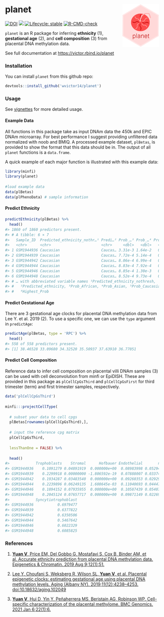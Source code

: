 
# planet <img src="man/figures/logo.png" align="right" height = "139" />

<!-- badges: start -->

[![DOI](https://zenodo.org/badge/DOI/10.5281/zenodo.4321633.svg)](https://doi.org/10.5281/zenodo.4321633)
[![](https://img.shields.io/github/last-commit/wvictor14/planet.svg)](https://github.com/wvictor14/planet/commits/master)
[![Lifecycle:
stable](https://img.shields.io/badge/lifecycle-stable-brightgreen.svg)](https://www.tidyverse.org/lifecycle/#stable)
[![R-CMD-check](https://github.com/wvictor14/planet/actions/workflows/R-CMD-check.yaml/badge.svg)](https://github.com/wvictor14/planet/actions/workflows/R-CMD-check.yaml)
<!-- badges: end -->

`planet` is an R package for inferring **ethnicity** (1), **gestational
age** (2), and **cell composition** (3) from placental DNA methylation
data.

See full documentation at <https://victor.rbind.io/planet>

### Installation

You can install `planet` from this github repo:

``` r
devtools::install_github('wvictor14/planet')
```

### Usage

See [vignettes](https://victor.rbind.io/planet/articles) for more
detailed usage.

#### Example Data

All functions in this package take as input DNAm data the 450k and EPIC
DNAm microarray. For best performance I suggest providing unfiltered
data normalized with noob and BMIQ. A processed example dataset,
`plBetas`, is provided to show the format that this data should be in.
The output of all `planet` functions is a `data.frame`.

A quick example of each major function is illustrated with this example
data:

``` r
library(minfi)
library(planet)

#load example data
data(plBetas)
data(plPhenoData) # sample information
```

#### Predict Ethnicity

``` r
predictEthnicity(plBetas) %>%
  head()
#> 1860 of 1860 predictors present.
#> # A tibble: 6 × 7
#>   Sample_ID  Predicted_ethnicity_nothr…¹ Predi…² Prob_…³ Prob_…⁴ Prob_…⁵ Highe…⁶
#>   <chr>      <chr>                       <chr>     <dbl>   <dbl>   <dbl>   <dbl>
#> 1 GSM1944936 Caucasian                   Caucas… 3.31e-3 1.64e-2   0.980   0.980
#> 2 GSM1944939 Caucasian                   Caucas… 7.72e-4 5.14e-4   0.999   0.999
#> 3 GSM1944942 Caucasian                   Caucas… 8.06e-4 6.99e-4   0.998   0.998
#> 4 GSM1944944 Caucasian                   Caucas… 8.83e-4 7.92e-4   0.998   0.998
#> 5 GSM1944946 Caucasian                   Caucas… 8.85e-4 1.30e-3   0.998   0.998
#> 6 GSM1944948 Caucasian                   Caucas… 8.52e-4 9.73e-4   0.998   0.998
#> # … with abbreviated variable names ¹​Predicted_ethnicity_nothresh,
#> #   ²​Predicted_ethnicity, ³​Prob_African, ⁴​Prob_Asian, ⁵​Prob_Caucasian,
#> #   ⁶​Highest_Prob
```

#### Predict Gestational Age

There are 3 gestational age clocks for placental DNA methylation data
from Lee Y. et al. 2019 (2). To use a specific one, we can use the
`type` argument in `predictAge`:

``` r
predictAge(plBetas, type = 'RPC') %>%
  head()
#> 558 of 558 predictors present.
#> [1] 38.46528 33.09680 34.32520 35.50937 37.63910 36.77051
```

#### Predict Cell Composition

Reference data to infer cell composition on placental villi DNAm samples
(3) can be used with cell deconvolution from minfi or EpiDISH. These are
provided in this package as `plCellCpGsThird` and `plCellCpGsFirst` for
third trimester (term) and first trimester samples, respectively.

``` r
data('plCellCpGsThird')

minfi:::projectCellType(
  
  # subset your data to cell cpgs
  plBetas[rownames(plCellCpGsThird),], 
  
  # input the reference cpg matrix
  plCellCpGsThird,
  
  lessThanOne = FALSE) %>%
  
  head()
#>            Trophoblasts    Stromal      Hofbauer Endothelial       nRBC
#> GSM1944936    0.1091279 0.04891919  0.000000e+00  0.08983998 0.05294062
#> GSM1944939    0.2299918 0.00000000 -1.806592e-19  0.07888007 0.03374149
#> GSM1944942    0.1934287 0.03483540  0.000000e+00  0.09260353 0.02929310
#> GSM1944944    0.2239896 0.06249135  1.608645e-03  0.11040693 0.04447951
#> GSM1944946    0.1894152 0.07935955  0.000000e+00  0.10587439 0.05407587
#> GSM1944948    0.2045124 0.07657717  0.000000e+00  0.09871149 0.02269798
#>            Syncytiotrophoblast
#> GSM1944936           0.6979477
#> GSM1944939           0.6377822
#> GSM1944942           0.6350506
#> GSM1944944           0.5467642
#> GSM1944946           0.6022329
#> GSM1944948           0.6085825
```

### References

1.  [**Yuan V**, Price EM, Del Gobbo G, Mostafavi S, Cox B, Binder AM,
    et al. Accurate ethnicity prediction from placental DNA methylation
    data. Epigenetics & Chromatin. 2019 Aug
    9;12(1):51.](https://epigeneticsandchromatin.biomedcentral.com/articles/10.1186/s13072-019-0296-3)

2.  [Lee Y, Choufani S, Weksberg R, Wilson SL, **Yuan V**, et
    al. Placental epigenetic clocks: estimating gestational age using
    placental DNA methylation levels. Aging (Albany NY).
    2019;11(12):4238–4253.
    doi:10.18632/aging.102049](https://www.ncbi.nlm.nih.gov/pmc/articles/PMC6628997/)

3.  [**Yuan V**, Hui D, Yin Y, Peñaherrera MS, Beristain AG, Robinson
    WP. Cell-specific characterization of the placental methylome. BMC
    Genomics. 2021 Jan
    6;22(1):6.](https://bmcgenomics.biomedcentral.com/articles/10.1186/s12864-020-07186-6)
